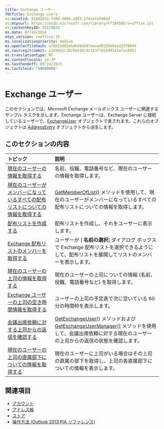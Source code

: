 ```yaml
---
title: Exchange ユーザー
TOCTitle: Exchange users
ms:assetid: 01802032-fd60-400b-ad83-1f4eefe596bd
ms:mtpsurl: https://msdn.microsoft.com/library/Ff184585(v=office.15)
ms:contentKeyID: 55119835
ms.date: 07/24/2014
mtps_version: v=office.15
ms.localizationpriority: medium
ms.openlocfilehash: a7bb53d02e6d6d0a587eeead8329e0aed25f8049
ms.sourcegitcommit: a1d9041c20256616c9c183f7d1049142a7ac6991
ms.translationtype: MT
ms.contentlocale: ja-JP
ms.lasthandoff: 09/24/2021
ms.locfileid: "59609090"
---
```

# <a name="exchange-users"></a>Exchange ユーザー

このセクションでは、Microsoft Exchange メールボックス ユーザーに関連するサンプル タスクを示します。Exchange ユーザーは、Exchange Server に接続しているユーザーで、[ExchangeUser](https://msdn.microsoft.com/library/bb609574\(v=office.15\)) オブジェクトで表されます。これらのオブジェクトは [AddressEntry](https://msdn.microsoft.com/library/bb609728\(v=office.15\)) オブジェクトから派生します。

## <a name="in-this-section"></a>このセクションの内容

|トピック|説明|
|:----|:----------|
|[現在のユーザーの情報を取得する](how-to-get-information-about-the-current-user.md)  |名前、役職、電話番号など、現在のユーザーの情報を取得します。|
|[現在のユーザーがメンバーになっているすべての配布リストについての情報を取得する](how-to-get-information-about-all-distribution-lists-of-which-the-current-user-is-a-member.md)  |[GetMemberOfList()](https://msdn.microsoft.com/library/bb623397\(v=office.15\)) メソッドを使用して、現在のユーザーがメンバーになっているすべての配布リストについての情報を取得します。|
|[配布リストを作成する](how-to-create-a-distribution-list.md)  |配布リストを作成し、それをユーザーに表示します。|
[Exchange 配布リストのメンバーを取得する](how-to-get-members-of-an-exchange-distribution-list.md)  |ユーザーが [ **名前の選択**] ダイアログ ボックスで Exchange 配布リストを選択できるようにして、配布リストを展開してリストのメンバーを表示します。|
[現在のユーザーの上司の情報を取得する](how-to-get-information-about-the-current-user-s-manager.md)  |現在のユーザーの上司についての情報 (名前、役職、電話番号など) を取得します。|
[Exchange ユーザーの上司の空き時間情報を取得する](how-to-get-availability-information-for-an-exchange-user-s-manager.md) |  ユーザーの上司の予定表で次に空いている 60 分の時間枠を表示します。|
|[会議出席依頼に対する上司からの返信を確認する](how-to-check-a-manager-s-response-to-a-meeting-request.md) | [GetExchangeUser()](https://msdn.microsoft.com/library/bb611808\(v=office.15\)) メソッドおよび [GetExchangeUserManager()](https://msdn.microsoft.com/library/bb646656\(v=office.15\)) メソッドを使用して、会議出席依頼に対する現在のユーザーの上司からの返信の状態を確認します。|
|[現在のユーザーの上司の直属部下についての情報を取得する](how-to-get-information-about-direct-reports-of-the-current-user-s-manager.md) | 現在のユーザーに上司がいる場合はその上司の直属の部下を取得し、上司の各直属部下についての情報を表示します。|

## <a name="see-also"></a>関連項目

- [アカウント](accounts.md)
- [アドレス帳](address-book.md)
- [ストア](stores.md)
- [操作方法 (Outlook 2013 PIA リファレンス)](how-do-i-outlook-2013-pia-reference.md)

